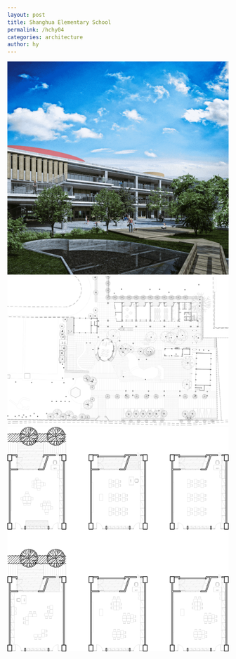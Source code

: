 ```yaml
---
layout: post
title: Shanghua Elementary School
permalink: /hchy04
categories: architecture
author: hy
---
```


![hchy04.00](assets/images/hchy04_shanghua/hchy04.00.png)
![hchy04.01](assets/images/hchy04_shanghua/hchy04.01.png)
![hchy04.02](assets/images/hchy04_shanghua/hchy04.02.png)
